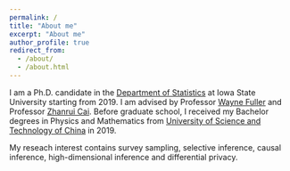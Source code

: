 ```yaml
---
permalink: /
title: "About me"
excerpt: "About me"
author_profile: true
redirect_from: 
  - /about/
  - /about.html
---
```


I am a Ph.D. candidate in the [Department of Statistics](https://www.stat.iastate.edu) at Iowa State University starting from 2019. I am advised by Professor [Wayne Fuller](https://www.stat.iastate.edu/people/wayne-fuller) and Professor [Zhanrui Cai](https://zhanruicai.github.io/). Before graduate school, I received my Bachelor degrees in Physics and Mathematics from [University of Science and Technology of China](https://en.ustc.edu.cn/) in 2019.

My reseach interest contains survey sampling, selective inference, causal inference, high-dimensional inference and differential privacy.
